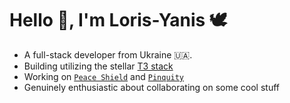 # Hello 👋, I'm Loris-Yanis 🕊️

* A full-stack developer from Ukraine 🇺🇦.
* Building utilizing the stellar [T3 stack](https://create.t3.gg/)
* Working on [`Peace Shield`](https://www.peaceshield.org/) and [`Pinquity`](https://www.peaceshield.org/en)
* Genuinely enthusiastic about collaborating on some cool stuff
